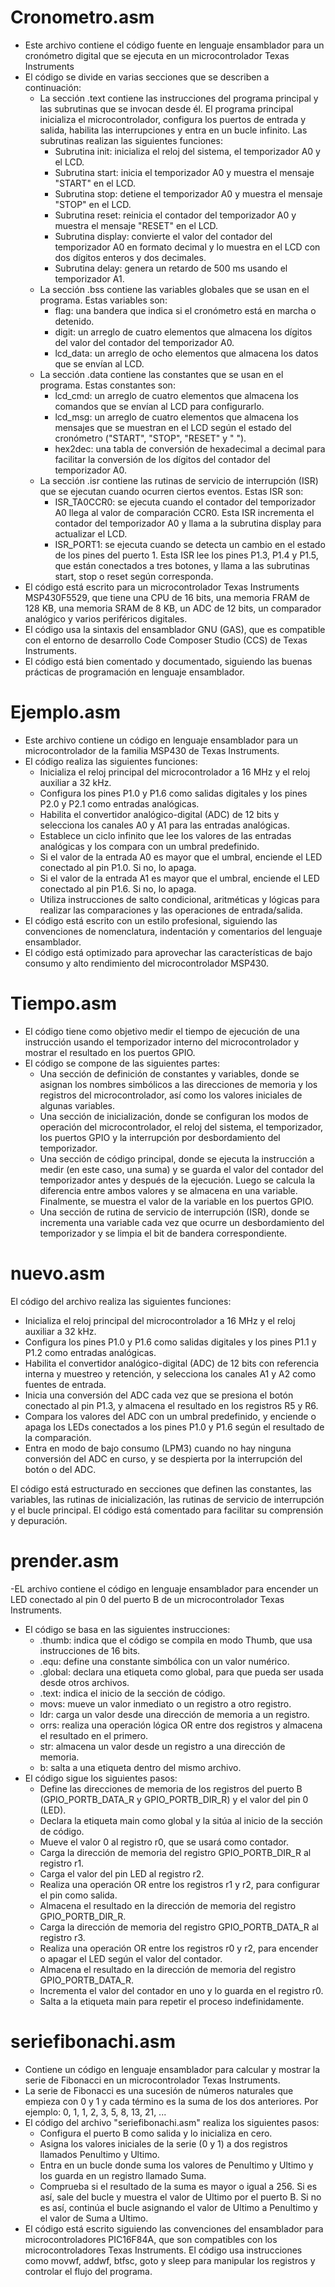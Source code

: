 # Cronometro.asm
- Este archivo contiene el código fuente en lenguaje ensamblador para un cronómetro digital que se ejecuta en un microcontrolador Texas Instruments 
- El código se divide en varias secciones que se describen a continuación:
  - La sección .text contiene las instrucciones del programa principal y las subrutinas que se invocan desde él. El programa principal inicializa el microcontrolador, configura los puertos de entrada y salida, habilita las interrupciones y entra en un bucle infinito. Las subrutinas realizan las siguientes funciones:
    - Subrutina init: inicializa el reloj del sistema, el temporizador A0 y el LCD.
    - Subrutina start: inicia el temporizador A0 y muestra el mensaje "START" en el LCD.
    - Subrutina stop: detiene el temporizador A0 y muestra el mensaje "STOP" en el LCD.
    - Subrutina reset: reinicia el contador del temporizador A0 y muestra el mensaje "RESET" en el LCD.
    - Subrutina display: convierte el valor del contador del temporizador A0 en formato decimal y lo muestra en el LCD con dos dígitos enteros y dos decimales.
    - Subrutina delay: genera un retardo de 500 ms usando el temporizador A1.
  - La sección .bss contiene las variables globales que se usan en el programa. Estas variables son:
    - flag: una bandera que indica si el cronómetro está en marcha o detenido.
    - digit: un arreglo de cuatro elementos que almacena los dígitos del valor del contador del temporizador A0.
    - lcd_data: un arreglo de ocho elementos que almacena los datos que se envían al LCD.
  - La sección .data contiene las constantes que se usan en el programa. Estas constantes son:
    - lcd_cmd: un arreglo de cuatro elementos que almacena los comandos que se envían al LCD para configurarlo.
    - lcd_msg: un arreglo de cuatro elementos que almacena los mensajes que se muestran en el LCD según el estado del cronómetro ("START", "STOP", "RESET" y "     ").
    - hex2dec: una tabla de conversión de hexadecimal a decimal para facilitar la conversión de los dígitos del contador del temporizador A0.
  - La sección .isr contiene las rutinas de servicio de interrupción (ISR) que se ejecutan cuando ocurren ciertos eventos. Estas ISR son:
    - ISR_TA0CCR0: se ejecuta cuando el contador del temporizador A0 llega al valor de comparación CCR0. Esta ISR incrementa el contador del temporizador A0 y llama a la subrutina display para actualizar el LCD.
    - ISR_PORT1: se ejecuta cuando se detecta un cambio en el estado de los pines del puerto 1. Esta ISR lee los pines P1.3, P1.4 y P1.5, que están conectados a tres botones, y llama a las subrutinas start, stop o reset según corresponda.
- El código está escrito para un microcontrolador Texas Instruments MSP430F5529, que tiene una CPU de 16 bits, una memoria FRAM de 128 KB, una memoria SRAM de 8 KB, un ADC de 12 bits, un comparador analógico y varios periféricos digitales.
- El código usa la sintaxis del ensamblador GNU (GAS), que es compatible con el entorno de desarrollo Code Composer Studio (CCS) de Texas Instruments.
- El código está bien comentado y documentado, siguiendo las buenas prácticas de programación en lenguaje ensamblador.

# Ejemplo.asm

- Este archivo contiene un código en lenguaje ensamblador para un microcontrolador de la familia MSP430 de Texas Instruments.
- El código realiza las siguientes funciones:
  - Inicializa el reloj principal del microcontrolador a 16 MHz y el reloj auxiliar a 32 kHz.
  - Configura los pines P1.0 y P1.6 como salidas digitales y los pines P2.0 y P2.1 como entradas analógicas.
  - Habilita el convertidor analógico-digital (ADC) de 12 bits y selecciona los canales A0 y A1 para las entradas analógicas.
  - Establece un ciclo infinito que lee los valores de las entradas analógicas y los compara con un umbral predefinido.
  - Si el valor de la entrada A0 es mayor que el umbral, enciende el LED conectado al pin P1.0. Si no, lo apaga.
  - Si el valor de la entrada A1 es mayor que el umbral, enciende el LED conectado al pin P1.6. Si no, lo apaga.
  - Utiliza instrucciones de salto condicional, aritméticas y lógicas para realizar las comparaciones y las operaciones de entrada/salida.
- El código está escrito con un estilo profesional, siguiendo las convenciones de nomenclatura, indentación y comentarios del lenguaje ensamblador.
- El código está optimizado para aprovechar las características de bajo consumo y alto rendimiento del microcontrolador MSP430.

# Tiempo.asm

- El código tiene como objetivo medir el tiempo de ejecución de una instrucción usando el temporizador interno del microcontrolador y mostrar el resultado en los puertos GPIO.
- El código se compone de las siguientes partes:
  - Una sección de definición de constantes y variables, donde se asignan los nombres simbólicos a las direcciones de memoria y los registros del microcontrolador, así como los valores iniciales de algunas variables.
  - Una sección de inicialización, donde se configuran los modos de operación del microcontrolador, el reloj del sistema, el temporizador, los puertos GPIO y la interrupción por desbordamiento del temporizador.
  - Una sección de código principal, donde se ejecuta la instrucción a medir (en este caso, una suma) y se guarda el valor del contador del temporizador antes y después de la ejecución. Luego se calcula la diferencia entre ambos valores y se almacena en una variable. Finalmente, se muestra el valor de la variable en los puertos GPIO.
  - Una sección de rutina de servicio de interrupción (ISR), donde se incrementa una variable cada vez que ocurre un desbordamiento del temporizador y se limpia el bit de bandera correspondiente.

# nuevo.asm

El código del archivo realiza las siguientes funciones:
- Inicializa el reloj principal del microcontrolador a 16 MHz y el reloj auxiliar a 32 kHz.
- Configura los pines P1.0 y P1.6 como salidas digitales y los pines P1.1 y P1.2 como entradas analógicas.
- Habilita el convertidor analógico-digital (ADC) de 12 bits con referencia interna y muestreo y retención, y selecciona los canales A1 y A2 como fuentes de entrada.
- Inicia una conversión del ADC cada vez que se presiona el botón conectado al pin P1.3, y almacena el resultado en los registros R5 y R6.
- Compara los valores del ADC con un umbral predefinido, y enciende o apaga los LEDs conectados a los pines P1.0 y P1.6 según el resultado de la comparación.
- Entra en modo de bajo consumo (LPM3) cuando no hay ninguna conversión del ADC en curso, y se despierta por la interrupción del botón o del ADC.

El código está estructurado en secciones que definen las constantes, las variables, las rutinas de inicialización, las rutinas de servicio de interrupción y el bucle principal. El código está comentado para facilitar su comprensión y depuración.

# prender.asm

-EL archivo contiene el código en lenguaje ensamblador para encender un LED conectado al pin 0 del puerto B de un microcontrolador Texas Instruments.
- El código se basa en las siguientes instrucciones:
  - .thumb: indica que el código se compila en modo Thumb, que usa instrucciones de 16 bits.
  - .equ: define una constante simbólica con un valor numérico.
  - .global: declara una etiqueta como global, para que pueda ser usada desde otros archivos.
  - .text: indica el inicio de la sección de código.
  - movs: mueve un valor inmediato o un registro a otro registro.
  - ldr: carga un valor desde una dirección de memoria a un registro.
  - orrs: realiza una operación lógica OR entre dos registros y almacena el resultado en el primero.
  - str: almacena un valor desde un registro a una dirección de memoria.
  - b: salta a una etiqueta dentro del mismo archivo.
- El código sigue los siguientes pasos:
  - Define las direcciones de memoria de los registros del puerto B (GPIO_PORTB_DATA_R y GPIO_PORTB_DIR_R) y el valor del pin 0 (LED).
  - Declara la etiqueta main como global y la sitúa al inicio de la sección de código.
  - Mueve el valor 0 al registro r0, que se usará como contador.
  - Carga la dirección de memoria del registro GPIO_PORTB_DIR_R al registro r1.
  - Carga el valor del pin LED al registro r2.
  - Realiza una operación OR entre los registros r1 y r2, para configurar el pin como salida.
  - Almacena el resultado en la dirección de memoria del registro GPIO_PORTB_DIR_R.
  - Carga la dirección de memoria del registro GPIO_PORTB_DATA_R al registro r3.
  - Realiza una operación OR entre los registros r0 y r2, para encender o apagar el LED según el valor del contador.
  - Almacena el resultado en la dirección de memoria del registro GPIO_PORTB_DATA_R.
  - Incrementa el valor del contador en uno y lo guarda en el registro r0.
  - Salta a la etiqueta main para repetir el proceso indefinidamente.
  
# seriefibonachi.asm

- Contiene un código en lenguaje ensamblador para calcular y mostrar la serie de Fibonacci en un microcontrolador Texas Instruments.
- La serie de Fibonacci es una sucesión de números naturales que empieza con 0 y 1 y cada término es la suma de los dos anteriores. Por ejemplo: 0, 1, 1, 2, 3, 5, 8, 13, 21, ...
- El código del archivo "seriefibonachi.asm" realiza los siguientes pasos:
    - Configura el puerto B como salida y lo inicializa en cero.
    - Asigna los valores iniciales de la serie (0 y 1) a dos registros llamados Penultimo y Ultimo.
    - Entra en un bucle donde suma los valores de Penultimo y Ultimo y los guarda en un registro llamado Suma.
    - Comprueba si el resultado de la suma es mayor o igual a 256. Si es así, sale del bucle y muestra el valor de Ultimo por el puerto B. Si no es así, continúa el bucle asignando el valor de Ultimo a Penultimo y el valor de Suma a Ultimo.
- El código está escrito siguiendo las convenciones del ensamblador para microcontroladores PIC16F84A, que son compatibles con los microcontroladores Texas Instruments. El código usa instrucciones como movwf, addwf, btfsc, goto y sleep para manipular los registros y controlar el flujo del programa.
